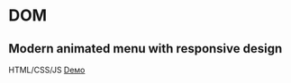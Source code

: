# DOM

## Modern animated menu with responsive design

HTML/CSS/JS
[Deмо](https://mosquito404.github.io/DOM/)
